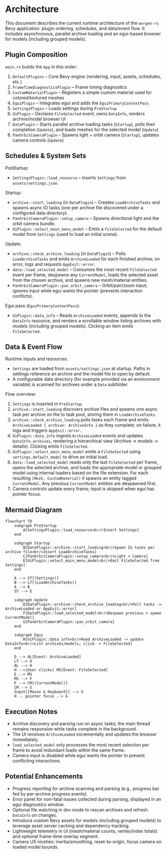 # Architecture

This document describes the current runtime architecture of the `worgen-rs` Bevy application: plugin ordering, schedules, and data/event flow. It includes asynchronous, parallel archive loading and an egui-based browser for models (including grouped models).

## Plugin Composition

`main.rs` builds the `App` in this order:

1. `DefaultPlugins` – Core Bevy engine (rendering, input, assets, schedules, etc.)
2. `FrameTimeDiagnosticsPlugin` – Frame timing diagnostics
3. `CustomMaterialPlugin` – Registers a simple custom material used for colored/textured meshes
4. `EguiPlugin` – Integrates egui and adds the `EguiPrimaryContextPass`
5. `SettingsPlugin` – Loads settings during `PreStartup`
6. `UiPlugin` – Declares `FileSelected` event, owns `DataInfo`, renders archive/model browser UI
7. `DataPlugin` – Starts parallel archive loading tasks (`Startup`), polls their completion (`Update`), and loads meshes for the selected model (`Update`)
8. `PanOrbitCameraPlugin` – Spawns light + orbit camera (`Startup`), updates camera controls (`Update`)

## Schedules & System Sets

PreStartup:
- `SettingsPlugin::load_resource` – Inserts `Settings` from `assets/settings.json`.

Startup:
- `archive::start_loading` (in `DataPlugin`) – Creates `LoadArchiveTasks` and spawns async IO tasks (one per archive file discovered under a configured data directory).
- `PanOrbitCameraPlugin::setup_camera` – Spawns directional light and the orbit camera bundle.
- `UiPlugin::select_main_menu_model` – Emits a `FileSelected` for the default model from `Settings` (used to load an initial scene).

Update:
- `archive::check_archive_loading` (in `DataPlugin`) – Polls `LoadArchiveTasks` and emits `ArchiveLoaded` for each finished archive; on error, logs and requests `AppExit::error`.
- `data::load_selected_model` – Consumes the most recent `FileSelected` event per frame, despawns any `CurrentModel`, loads the selected asset from the chosen archive, and spawns new mesh/material entities.
- `PanOrbitCameraPlugin::pan_orbit_camera` – Orbit/pan/zoom input; ignores input while egui wants the pointer (prevents interaction conflicts).

Egui pass (`EguiPrimaryContextPass`):
- `UiPlugin::data_info` – Reads `ArchiveLoaded` events, appends to the `DataInfo` resource, and renders a scrollable window listing archives with models (including grouped models). Clicking an item emits `FileSelected`.

## Data & Event Flow

Runtime inputs and resources:
- `Settings` are loaded from `assets/settings.json` at startup. Paths in settings reference an archive and the model file to open by default.
- A configurable data directory (for example provided via an environment variable) is scanned for archives under a `Data` subfolder.

Flow overview:
1. `Settings` is inserted in `PreStartup`.
2. `archive::start_loading` discovers archive files and spawns one async task per archive on the Io task pool, storing them in `LoadArchiveTasks`.
3. `archive::check_archive_loading` polls tasks each frame and emits `ArchiveLoaded { archive: ArchiveInfo }` as they complete; on failure, it logs and triggers `AppExit::error`.
4. `UiPlugin::data_info` ingests `ArchiveLoaded` events and updates `DataInfo.archives`, rendering a hierarchical view (Archive → models → details). Clicking emits `FileSelected`.
5. `UiPlugin::select_main_menu_model` emits a `FileSelected` using `settings.default_model` to drive an initial load.
6. `data::load_selected_model` reads only the last `FileSelected` per frame, opens the selected archive, and loads the appropriate model or grouped model using internal loaders based on the file extension. For each resulting `(Mesh, CustomMaterial)` it spawns an entity tagged `CurrentModel`. Any previous `CurrentModel` entities are despawned first.
7. Camera controls update every frame; input is skipped when egui has pointer focus.

## Mermaid Diagram

```mermaid
flowchart TD
    subgraph PreStartup
        A[SettingsPlugin::load_resource<br/>Insert Settings]
    end

    subgraph Startup
        B[DataPlugin::archive::start_loading<br/>Spawn Io tasks per archive file<br/>Insert LoadArchiveTasks]
        C[PanOrbitCameraPlugin::setup_camera<br/>Light + Camera]
        E[UiPlugin::select_main_menu_model<br/>Emit FileSelected from Settings]
    end

    A --> ST[(Settings)]
    B --> LT[(LoadArchiveTasks)]
    A --> B
    ST --> E

    subgraph Update
        D[DataPlugin::archive::check_archive_loading<br/>Poll tasks -> ArchiveLoaded or AppExit::error]
        F[DataPlugin::load_selected_model<br/>Despawn previous + spawn CurrentModel]
        G[PanOrbitCameraPlugin::pan_orbit_camera]
    end

    subgraph Egui
        H[UiPlugin::data_info<br/>Read ArchiveLoaded -> update DataInfo<br/>List archives/models; click -> FileSelected]
    end

    D --> AL[Event: ArchiveLoaded]
    LT --> D
    AL --> H
    H -->|User clicks| MS[Event: FileSelected]
    E --> MS
    MS --> F
    F --> CM[(CurrentModel)]
    CM --> G
    Input[[Mouse & Keyboard]] --> G
    H -. pointer focus .-> G
```

## Execution Notes

- Archive discovery and parsing run on async tasks; the main thread remains responsive while tasks complete in the background.
- The UI receives `ArchiveLoaded` incrementally and updates the browser immediately.
- `load_selected_model` only processes the most recent selection per frame to avoid redundant loads within the same frame.
- Camera input is disabled while egui wants the pointer to prevent conflicting interactions.

## Potential Enhancements

- Progress reporting for archive scanning and parsing (e.g., progress bar fed by per-archive progress events).
- Error panel for non-fatal issues collected during parsing, displayed in an egui diagnostics window.
- Optional file watching in dev mode to rescan archives and refresh `DataInfo` on changes.
- Introduce custom Bevy assets for models (including grouped models) to leverage asset server caching and dependency tracking.
- Lightweight telemetry in UI (mesh/material counts, vertex/index totals) and optional frame-time overlay segment.
- Camera UX niceties: inertia/smoothing, reset-to-origin, focus camera on loaded model bounds.

